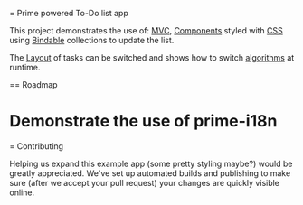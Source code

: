 = Prime powered To-Do list app

This project demonstrates the use of:
[MVC](http://prime.vc/documentation/mvc.html), [Components](http://prime.vc/api/prime-components/) styled with [CSS](http://prime.vc/documentation/CSS.html)
using [Bindable](https://github.com/touch/PrimeVC/tree/master/prime-bindable) collections to update the list.

The [Layout](http://prime.vc/documentation/layout.html) of tasks can be switched and shows how to switch [algorithms](http://prime.vc/documentation/layout_algorithms.html) at runtime.

== Roadmap

# Demonstrate the use of prime-i18n

= Contributing

Helping us expand this example app (some pretty styling maybe?) would be greatly appreciated.
We've set up automated builds and publishing to make sure (after we accept your pull request) your changes are quickly visible online.
